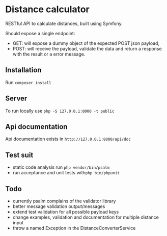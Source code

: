# Distance calculator
RESTful API to calculate distances, built using Symfony.

Should expose a single endpoint:
- GET: will expose a dummy object of the expected POST json payload,
- POST: will receive the payload, validate the data and return a response with the result or a error message.

## Installation 
Run `composer install`

## Server
To run locally use `php -S 127.0.0.1:8000 -t public`

## Api documentation
Api documentation exists in ``http://127.0.0.1:8000/api/doc``

## Test suit
- static code analysis run `php vendor/bin/psalm`
- run acceptance and unit tests with`php bin/phpunit`

## Todo
- currently psalm complains of the validator library
- better message validation output/messages
- extend test validation for all possible payload keys
- change examples, validation and documentation for multiple distance input
- throw a named Exception in the DistanceConverterService
